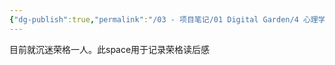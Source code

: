 ```yaml
---
{"dg-publish":true,"permalink":"/03 - 项目笔记/01 Digital Garden/4 心理学/心理学/","noteIcon":""}
---
```



目前就沉迷荣格一人。此space用于记录荣格读后感